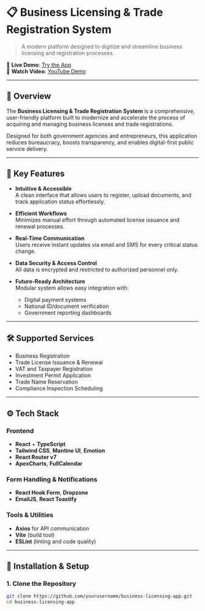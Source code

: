 # 📋 Business Licensing & Trade Registration System

> A modern platform designed to digitize and streamline business licensing and registration processes.

🔗 **Live Demo**: [Try the App](https://csbusinesslicensing.netlify.app/)  
🎥 **Watch Video**: [YouTube Demo](https://youtu.be/YwpkcgIzUrE)

---

## 🚀 Overview

The **Business Licensing & Trade Registration System** is a comprehensive, user-friendly platform built to modernize and accelerate the process of acquiring and managing business licenses and trade registrations.

Designed for both government agencies and entrepreneurs, this application reduces bureaucracy, boosts transparency, and enables digital-first public service delivery.

---

## 🎯 Key Features

- **Intuitive & Accessible**  
  A clean interface that allows users to register, upload documents, and track application status effortlessly.

- **Efficient Workflows**  
  Minimizes manual effort through automated license issuance and renewal processes.

- **Real-Time Communication**  
  Users receive instant updates via email and SMS for every critical status change.

- **Data Security & Access Control**  
  All data is encrypted and restricted to authorized personnel only.

- **Future-Ready Architecture**  
  Modular system allows easy integration with:
  - Digital payment systems  
  - National ID/document verification  
  - Government reporting dashboards

---

## 🛠️ Supported Services

- Business Registration  
- Trade License Issuance & Renewal  
- VAT and Taxpayer Registration  
- Investment Permit Application  
- Trade Name Reservation  
- Compliance Inspection Scheduling

---

## ⚙️ Tech Stack

### Frontend
- **React** + **TypeScript**
- **Tailwind CSS**, **Mantine UI**, **Emotion**
- **React Router v7**
- **ApexCharts**, **FullCalendar**

### Form Handling & Notifications
- **React Hook Form**, **Dropzone**
- **EmailJS**, **React Toastify**

### Tools & Utilities
- **Axios** for API communication  
- **Vite** (build tool)  
- **ESLint** (linting and code quality)

---

## 🧩 Installation & Setup

### 1. Clone the Repository
```bash
git clone https://github.com/yourusername/business-licensing-app.git
cd business-licensing-app
